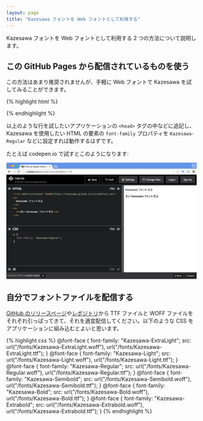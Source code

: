 ```yaml
---
layout: page
title: "Kazesawa フォントを Web フォントとして利用する"
---
```


Kazesawa フォントを Web フォントとして利用する 2 つの方法について説明します。

## この GitHub Pages から配信されているものを使う

この方法はあまり推奨されませんが、手軽に Web フォントで Kazesawa を試してみることができます。

{% highlight html %}
<link rel="stylesheet" href="https://kazesawa.github.io/css/webfont.css">
{% endhighlight %}

以上のような行を試したいアプリケーションの `<head>` タグの中などに追記し、Kazesawa を使用したい HTML の要素の `font-family` プロパティを `Kazesawa-Regular` などに設定すれば動作するはずです。

たとえば codepen.io で試すとこのようになります:

[![Web font test on codepen.io](/images/articles/codepen-webfont.png)](http://codepen.io/anon/pen/rxevJa?editors=110)

## 自分でフォントファイルを配信する

[GitHub のリリースページ](https://github.com/kazesawa/kazesawa/releases)や[レポジトリ](https://github.com/kazesawa/kazesawa/)から TTF ファイルと WOFF ファイルをそれぞれ引っぱってきて、それを適宜配信してください。以下のような CSS をアプリケーションに組み込むとよいと思います。

{% highlight css %}
@font-face {
  font-family: "Kazesawa-ExtraLight";
  src: url("/fonts/Kazesawa-ExtraLight.woff"), url("/fonts/Kazesawa-ExtraLight.ttf");
}
@font-face {
  font-family: "Kazesawa-Light";
  src: url("/fonts/Kazesawa-Light.woff"), url("/fonts/Kazesawa-Light.ttf");
}
@font-face {
  font-family: "Kazesawa-Regular";
  src: url("/fonts/Kazesawa-Regular.woff"), url("/fonts/Kazesawa-Regular.ttf");
}
@font-face {
  font-family: "Kazesawa-Semibold";
  src: url("/fonts/Kazesawa-Semibold.woff"), url("/fonts/Kazesawa-Semibold.ttf");
}
@font-face {
  font-family: "Kazesawa-Bold";
  src: url("/fonts/Kazesawa-Bold.woff"), url("/fonts/Kazesawa-Bold.ttf");
}
@font-face {
  font-family: "Kazesawa-Extrabold";
  src: url("/fonts/Kazesawa-Extrabold.woff"), url("/fonts/Kazesawa-Extrabold.ttf");
}
{% endhighlight %}
